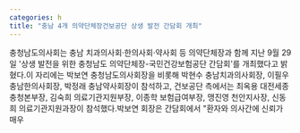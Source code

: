 ```yaml
---
categories: h
title: "충남 4개 의약단체장건보공단 상생 발전 간담회 개최"
---
```

충청남도의사회는 충남 치과의사회&middot;한의사회&middot;약사회 등 의약단체장과 함께 지난 9월 29일 &#39;상생 발전을 위한 충청남도 의약단체장-국민건강보험공단 간담회&#39;를 개최했다고 밝혔다.이 자리에는 박보연 충청남도의사회장을 비롯해 박현수 충남치과의사회장, 이필우 충남한의사회장, 박정래 충남약사회장이 참석하고, 건보공단 측에서는 최옥용 대전세종충청본부장, 김숙희 의료기관지원부장, 이종학 보험급여부장, 맹진영 천안지사장, 신동희 의료기관지원과장이 참석했다.박보연 회장은 간담회에서 "환자와 의사간에 신뢰가 매우